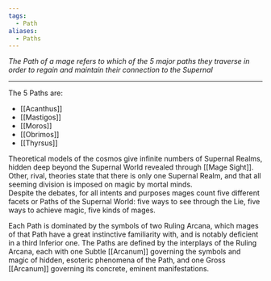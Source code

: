 ```yaml
---
tags:
  - Path
aliases:
  - Paths
---
```

_The Path of a mage refers to which of the 5 major paths they traverse in order to regain and maintain their connection to the Supernal_

---

The 5 Paths are: 
- [[Acanthus]]
- [[Mastigos]]
- [[Moros]]
- [[Obrimos]]
- [[Thyrsus]]

Theoretical models of the cosmos give infinite numbers of Supernal Realms, hidden deep beyond the Supernal World revealed through [[Mage Sight]]. Other, rival, theories state that there is only one Supernal Realm, and that all seeming division is imposed on magic by mortal minds.\
Despite the debates, for all intents and purposes mages count five different facets or Paths of the Supernal World: five ways to see through the Lie, five ways to achieve magic, five kinds of mages.

Each Path is dominated by the symbols of two Ruling Arcana, which mages of that Path have a great instinctive familiarity with, and is notably deficient in a third Inferior one. The Paths are defined by the interplays of the Ruling Arcana, each with one Subtle [[Arcanum]] governing the symbols and magic of hidden, esoteric phenomena of the Path, and one Gross [[Arcanum]] governing its concrete, eminent manifestations.